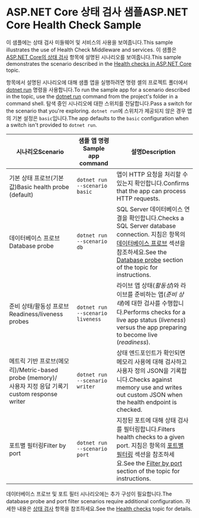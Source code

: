 # <a name="aspnet-core-health-check-sample"></a><span data-ttu-id="fecc9-101">ASP.NET Core 상태 검사 샘플</span><span class="sxs-lookup"><span data-stu-id="fecc9-101">ASP.NET Core Health Check Sample</span></span>

<span data-ttu-id="fecc9-102">이 샘플에는 상태 검사 미들웨어 및 서비스의 사용을 보여줍니다.</span><span class="sxs-lookup"><span data-stu-id="fecc9-102">This sample illustrates the use of Health Check Middleware and services.</span></span> <span data-ttu-id="fecc9-103">이 샘플은 [ASP.NET Core의 상태 검사](https://docs.microsoft.com/aspnet/core/host-and-deploy/health-checks) 항목에 설명된 시나리오를 보여줍니다.</span><span class="sxs-lookup"><span data-stu-id="fecc9-103">This sample demonstrates the scenario described in the [Health checks in ASP.NET Core](https://docs.microsoft.com/aspnet/core/host-and-deploy/health-checks) topic.</span></span>

<span data-ttu-id="fecc9-104">항목에서 설명된 시나리오에 대해 샘플 앱을 실행하려면 명령 셸의 프로젝트 폴더에서 [dotnet run](https://docs.microsoft.com/dotnet/core/tools/dotnet-run) 명령을 사용합니다.</span><span class="sxs-lookup"><span data-stu-id="fecc9-104">To run the sample app for a scenario described in the topic, use the [dotnet run](https://docs.microsoft.com/dotnet/core/tools/dotnet-run) command from the project's folder in a command shell.</span></span> <span data-ttu-id="fecc9-105">탐색 중인 시나리오에 대한 스위치를 전달합니다.</span><span class="sxs-lookup"><span data-stu-id="fecc9-105">Pass a switch for the scenario that you're exploring.</span></span> <span data-ttu-id="fecc9-106">`dotnet run`에 스위치가 제공되지 않은 경우 앱의 기본 설정은 `basic`입니다.</span><span class="sxs-lookup"><span data-stu-id="fecc9-106">The app defaults to the `basic` configuration when a switch isn't provided to `dotnet run`.</span></span>

| <span data-ttu-id="fecc9-107">시나리오</span><span class="sxs-lookup"><span data-stu-id="fecc9-107">Scenario</span></span>                                               | <span data-ttu-id="fecc9-108">샘플 앱 명령</span><span class="sxs-lookup"><span data-stu-id="fecc9-108">Sample app command</span></span>               | <span data-ttu-id="fecc9-109">설명</span><span class="sxs-lookup"><span data-stu-id="fecc9-109">Description</span></span> |
| ------------------------------------------------------ | -------------------------------- | ----------- |
| <span data-ttu-id="fecc9-110">기본 상태 프로브(기본값)</span><span class="sxs-lookup"><span data-stu-id="fecc9-110">Basic health probe (default)</span></span>                           | `dotnet run --scenario basic`    | <span data-ttu-id="fecc9-111">앱이 HTTP 요청을 처리할 수 있는지 확인합니다.</span><span class="sxs-lookup"><span data-stu-id="fecc9-111">Confirms that the app can process HTTP requests.</span></span> |
| <span data-ttu-id="fecc9-112">데이터베이스 프로브</span><span class="sxs-lookup"><span data-stu-id="fecc9-112">Database probe</span></span>                                         | `dotnet run --scenario db`       | <span data-ttu-id="fecc9-113">SQL Server 데이터베이스 연결을 확인합니다.</span><span class="sxs-lookup"><span data-stu-id="fecc9-113">Checks a SQL Server database connection.</span></span> <span data-ttu-id="fecc9-114">지침은 항목의 [데이터베이스 프로브](https://docs.microsoft.com/aspnet/core/host-and-deploy/health-checks#database-probe) 섹션을 참조하세요.</span><span class="sxs-lookup"><span data-stu-id="fecc9-114">See the [Database probe](https://docs.microsoft.com/aspnet/core/host-and-deploy/health-checks#database-probe) section of the topic for instructions.</span></span> |
| <span data-ttu-id="fecc9-115">준비 상태/활동성 프로브</span><span class="sxs-lookup"><span data-stu-id="fecc9-115">Readiness/liveness probes</span></span>                              | `dotnet run --scenario liveness` | <span data-ttu-id="fecc9-116">라이브 앱 상태(*활동성*)와 라이브를 준비하는 앱(*준비 상태*)에 대한 검사를 수행합니다.</span><span class="sxs-lookup"><span data-stu-id="fecc9-116">Performs checks for a live app status (*liveness*) versus the app preparing to become live (*readiness*).</span></span> |
| <span data-ttu-id="fecc9-117">메트릭 기반 프로브(메모리)/</span><span class="sxs-lookup"><span data-stu-id="fecc9-117">Metric-based probe (memory)/</span></span><br><span data-ttu-id="fecc9-118">사용자 지정 응답 기록기</span><span class="sxs-lookup"><span data-stu-id="fecc9-118">custom response writer</span></span> | `dotnet run --scenario writer`   | <span data-ttu-id="fecc9-119">상태 엔드포인트가 확인되면 메모리 사용에 대해 검사하고 사용자 정의 JSON을 기록합니다.</span><span class="sxs-lookup"><span data-stu-id="fecc9-119">Checks against memory use and writes out custom JSON when the health endpoint is checked.</span></span> |
| <span data-ttu-id="fecc9-120">포트별 필터링</span><span class="sxs-lookup"><span data-stu-id="fecc9-120">Filter by port</span></span>                                         | `dotnet run --scenario port`     | <span data-ttu-id="fecc9-121">지정된 포트에 대해 상태 검사를 필터링합니다.</span><span class="sxs-lookup"><span data-stu-id="fecc9-121">Filters health checks to a given port.</span></span> <span data-ttu-id="fecc9-122">지침은 항목의 [포트별 필터링](https://docs.microsoft.com/aspnet/core/host-and-deploy/health-checks#filter-by-port) 섹션을 참조하세요.</span><span class="sxs-lookup"><span data-stu-id="fecc9-122">See the [Filter by port](https://docs.microsoft.com/aspnet/core/host-and-deploy/health-checks#filter-by-port) section of the topic for instructions.</span></span> |

<span data-ttu-id="fecc9-123">데이터베이스 프로브 및 포트 필터 시나리오에는 추가 구성이 필요합니다.</span><span class="sxs-lookup"><span data-stu-id="fecc9-123">The database probe and port filter scenarios require additional configuration.</span></span> <span data-ttu-id="fecc9-124">자세한 내용은 [상태 검사](https://docs.microsoft.com/aspnet/core/host-and-deploy/health-checks) 항목을 참조하세요.</span><span class="sxs-lookup"><span data-stu-id="fecc9-124">See the [Health checks](https://docs.microsoft.com/aspnet/core/host-and-deploy/health-checks) topic for details.</span></span>
